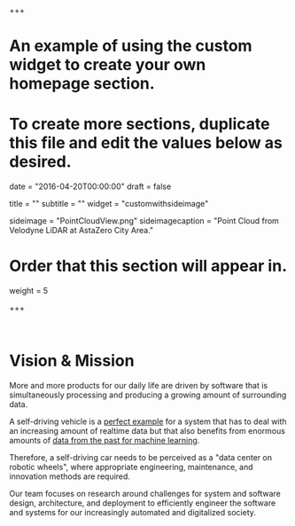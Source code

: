 +++
# An example of using the custom widget to create your own homepage section.
# To create more sections, duplicate this file and edit the values below as desired.

date = "2016-04-20T00:00:00"
draft = false

title = ""
subtitle = ""
widget = "customwithsideimage"

sideimage = "PointCloudView.png"
sideimagecaption = "Point Cloud from Velodyne LiDAR at AstaZero City Area."

# Order that this section will appear in.
weight = 5

+++

<br>

# Vision & Mission

More and more products for our daily life are driven by software that is
simultaneously processing and producing a growing amount of surrounding data.

A self-driving vehicle is a [perfect example](http://sites.ieee.org/connected-vehicles/2016/11/15/intel-announces-250-million-investment-autonomous-driving/) for a system that has to deal with an
increasing amount of realtime data but that also benefits from enormous amounts
of [data from the past for machine learning](http://spectrum.ieee.org/cars-that-think/transportation/self-driving/why-ai-makes-selfdriving-cars-hard-to-prove-safe).

Therefore, a self-driving car needs to be perceived as a "data center on robotic wheels",
where appropriate engineering, maintenance, and innovation methods are required. 

Our team focuses on research around challenges for system and software design,
architecture, and deployment to efficiently engineer the software and systems
for our increasingly automated and digitalized society.

